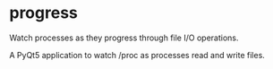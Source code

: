 # progress
Watch processes as they progress through file I/O operations.

A PyQt5 application to watch /proc as processes read and write files.
